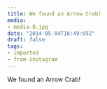 ```yaml
---
title: We found an Arrow Crab!
media:
- media-0.jpg
date: "2014-05-04T16:49:05Z"
draft: false
tags:
- imported
- from-instagram
---
```

We found an Arrow Crab\!
